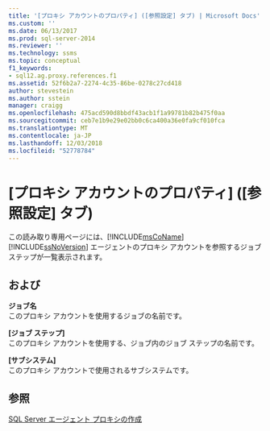 ```yaml
---
title: '[プロキシ アカウントのプロパティ] ([参照設定] タブ) | Microsoft Docs'
ms.custom: ''
ms.date: 06/13/2017
ms.prod: sql-server-2014
ms.reviewer: ''
ms.technology: ssms
ms.topic: conceptual
f1_keywords:
- sql12.ag.proxy.references.f1
ms.assetid: 52f6b2a7-2274-4c35-86be-0278c27cd418
author: stevestein
ms.author: sstein
manager: craigg
ms.openlocfilehash: 475acd590d8bbdf43acb1f1a99781b82b475f0aa
ms.sourcegitcommit: ceb7e1b9e29e02bb0c6ca400a36e0fa9cf010fca
ms.translationtype: MT
ms.contentlocale: ja-JP
ms.lasthandoff: 12/03/2018
ms.locfileid: "52778784"
---
```

# <a name="proxy-account-properties-references-tab"></a>[プロキシ アカウントのプロパティ] ([参照設定] タブ)
  この読み取り専用ページには、[!INCLUDE[msCoName](../../includes/msconame-md.md)] [!INCLUDE[ssNoVersion](../../includes/ssnoversion-md.md)] エージェントのプロキシ アカウントを参照するジョブ ステップが一覧表示されます。  
  
## <a name="options"></a>および  
 **ジョブ名**  
 このプロキシ アカウントを使用するジョブの名前です。  
  
 **[ジョブ ステップ]**  
 このプロキシ アカウントを使用する、ジョブ内のジョブ ステップの名前です。  
  
 **[サブシステム]**  
 このプロキシ アカウントで使用されるサブシステムです。  
  
## <a name="see-also"></a>参照  
 [SQL Server エージェント プロキシの作成](create-a-sql-server-agent-proxy.md)  
  
  
